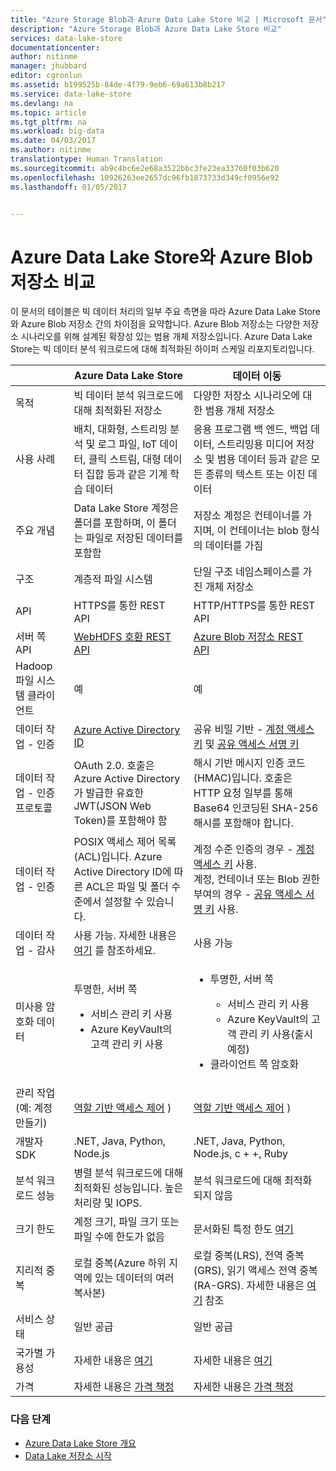 ```yaml
---
title: "Azure Storage Blob과 Azure Data Lake Store 비교 | Microsoft 문서"
description: "Azure Storage Blob과 Azure Data Lake Store 비교"
services: data-lake-store
documentationcenter: 
author: nitinme
manager: jhubbard
editor: cgronlun
ms.assetid: b199525b-84de-4f79-9eb6-69a613b8b217
ms.service: data-lake-store
ms.devlang: na
ms.topic: article
ms.tgt_pltfrm: na
ms.workload: big-data
ms.date: 04/03/2017
ms.author: nitinme
translationtype: Human Translation
ms.sourcegitcommit: ab9c4bc6e2e68a3522bbc3fe23ea33760f03b620
ms.openlocfilehash: 10926263ee2657dc96fb1873733d349cf0956e92
ms.lasthandoff: 01/05/2017


---
```

# <a name="comparing-azure-data-lake-store-and-azure-blob-storage"></a>Azure Data Lake Store와 Azure Blob 저장소 비교
이 문서의 테이블은 빅 데이터 처리의 일부 주요 측면을 따라 Azure Data Lake Store와 Azure Blob 저장소 간의 차이점을 요약합니다. Azure Blob 저장소는 다양한 저장소 시나리오를 위해 설계된 확장성 있는 범용 개체 저장소입니다. Azure Data Lake Store는 빅 데이터 분석 워크로드에 대해 최적화된 하이퍼 스케일 리포지토리입니다.

|  | Azure Data Lake Store | 데이터 이동 |
| --- | --- | --- |
| 목적 |빅 데이터 분석 워크로드에 대해 최적화된 저장소 |다양한 저장소 시나리오에 대한 범용 개체 저장소 |
| 사용 사례 |배치, 대화형, 스트리밍 분석 및 로그 파일, IoT 데이터, 클릭 스트림, 대형 데이터 집합 등과 같은 기계 학습 데이터 |응용 프로그램 백 엔드, 백업 데이터, 스트리밍용 미디어 저장소 및 범용 데이터 등과 같은 모든 종류의 텍스트 또는 이진 데이터 |
| 주요 개념 |Data Lake Store 계정은 폴더를 포함하며, 이 폴더는 파일로 저장된 데이터를 포함함 |저장소 계정은 컨테이너를 가지며, 이 컨테이너는 blob 형식의 데이터를 가짐 |
| 구조 |계층적 파일 시스템 |단일 구조 네임스페이스를 가진 개체 저장소 |
| API |HTTPS를 통한 REST API |HTTP/HTTPS를 통한 REST API |
| 서버 쪽 API |[WebHDFS 호환 REST API](https://msdn.microsoft.com/library/azure/mt693424.aspx) |[Azure Blob 저장소 REST API](https://msdn.microsoft.com/library/azure/dd135733.aspx) |
| Hadoop 파일 시스템 클라이언트 |예 |예 |
| 데이터 작업 - 인증 |[Azure Active Directory ID](../active-directory/active-directory-authentication-scenarios.md) |공유 비밀 기반 - [계정 액세스 키](../storage/storage-create-storage-account.md#manage-your-storage-account) 및 [공유 액세스 서명 키](../storage/storage-dotnet-shared-access-signature-part-1.md) |
| 데이터 작업 - 인증 프로토콜 |OAuth 2.0. 호출은 Azure Active Directory가 발급한 유효한 JWT(JSON Web Token)를 포함해야 함 |해시 기반 메시지 인증 코드(HMAC)입니다. 호출은 HTTP 요청 일부를 통해 Base64 인코딩된 SHA-256 해시를 포함해야 합니다. |
| 데이터 작업 - 인증 |POSIX 액세스 제어 목록(ACL)입니다.  Azure Active Directory ID에 따른 ACL은 파일 및 폴더 수준에서 설정할 수 있습니다. |계정 수준 인증의 경우 - [계정 액세스 키](../storage/storage-create-storage-account.md#manage-your-storage-account) 사용.<br>계정, 컨테이너 또는 Blob 권한 부여의 경우 - [공유 액세스 서명 키](../storage/storage-dotnet-shared-access-signature-part-1.md) 사용. |
| 데이터 작업 - 감사 |사용 가능. 자세한 내용은 [여기](data-lake-store-diagnostic-logs.md) 를 참조하세요. |사용 가능 |
| 미사용 암호화 데이터 |투명한, 서버 쪽 <ul><li>서비스 관리 키 사용</li><li>Azure KeyVault의 고객 관리 키 사용</li></ul> |<ul><li>투명한, 서버 쪽</li> <ul><li>서비스 관리 키 사용</li><li>Azure KeyVault의 고객 관리 키 사용(출시 예정)</li></ul><li>클라이언트 쪽 암호화</li></ul> |
| 관리 작업(예: 계정 만들기) |[역할 기반 액세스 제어](../active-directory/role-based-access-control-what-is.md) ) |[역할 기반 액세스 제어](../active-directory/role-based-access-control-what-is.md) ) |
| 개발자 SDK |.NET, Java, Python, Node.js |.NET, Java, Python, Node.js, c + +, Ruby |
| 분석 워크로드 성능 |병렬 분석 워크로드에 대해 최적화된 성능입니다. 높은 처리량 및 IOPS. |분석 워크로드에 대해 최적화되지 않음 |
| 크기 한도 |계정 크기, 파일 크기 또는 파일 수에 한도가 없음 |문서화된 특정 한도 [여기](../azure-subscription-service-limits.md#storage-limits) |
| 지리적 중복 |로컬 중복(Azure 하위 지역에 있는 데이터의 여러 복사본) |로컬 중복(LRS), 전역 중복(GRS), 읽기 액세스 전역 중복(RA-GRS). 자세한 내용은 [여기](../storage/storage-redundancy.md) 참조 |
| 서비스 상태 |일반 공급 |일반 공급 |
| 국가별 가용성 |자세한 내용은 [여기](https://azure.microsoft.com/regions/#services) |자세한 내용은 [여기](https://azure.microsoft.com/regions/#services) |
| 가격 |자세한 내용은 [가격 책정](https://azure.microsoft.com/pricing/details/data-lake-store/) |자세한 내용은 [가격 책정](https://azure.microsoft.com/pricing/details/storage/) |

### <a name="next-steps"></a>다음 단계
* [Azure Data Lake Store 개요](data-lake-store-overview.md)
* [Data Lake 저장소 시작](data-lake-store-get-started-portal.md)


